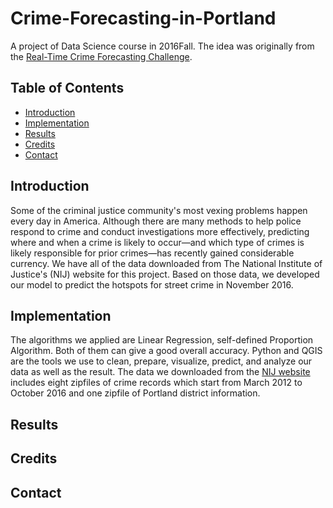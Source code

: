 # Crime-Forecasting-in-Portland
A project of Data Science course in 2016Fall. The idea was originally from the [Real-Time Crime Forecasting Challenge](https://nij.gov/funding/Pages/fy16-crime-forecasting-challenge.aspx).
## Table of Contents
* [Introduction](#intro)
* [Implementation](#implem)
* [Results](#result)
* [Credits](#credits)
* [Contact](#contact)
## <a name="intro">Introduction</a>
Some of the criminal justice community's most vexing problems happen every day in
America. Although there are many methods to help police respond to crime and conduct
investigations more effectively, predicting where and when a crime is likely to occur—and
which type of crimes is likely responsible for prior crimes—has recently gained considerable
currency.
We have all of the data downloaded from The National Institute of Justice's (NIJ) website for
this project. Based on those data, we developed our model to predict the hotspots for street
crime in November 2016.
## <a name="implem">Implementation</a>
The algorithms we applied are Linear Regression, self-defined Proportion Algorithm. Both of
them can give a good overall accuracy. Python and QGIS are the tools we use to clean,
prepare, visualize, predict, and analyze our data as well as the result.
The data we downloaded from the [NIJ website](https://nij.gov/funding/Pages/fy16-crime-forecasting-challenge-document.aspx#data) includes eight zipfiles of crime records which
start from March 2012 to October 2016 and one zipfile of Portland district information.
## <a name="result">Results</a>
## <a name="credits">Credits</a>
## <a name="contact">Contact</a>

